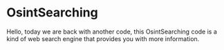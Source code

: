 # OsintSearching
Hello, today we are back with another code, this OsintSearching code is a kind of web search engine that provides you with more information.
